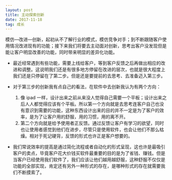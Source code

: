 ```yaml
---
layout: post
title: 主动探索创新
date: 2017-11-18
tag: 成长
---
```

模仿—改进—创新，起初从不了解行业的模式，模仿竞争对手；到不断跟随客户使用情况改进现有的功能；接下来我们将要去主动面对创新，思考出客户没发现但是能让客户明显改善的功能，同时带来明显的差异化功能。

- 最近经常遇到有些功能，需要上线给客户，等到客户反馈之后再做出相应的改进和调整。这说明我们还是有很多地方停留在改进的层次，也就是很大程度上我们还是只停留在了第二步。但是还是要提前的去思考、去准备迈入第三步。

- 对于第三步的创新我有点自己的看法，在软件中去创新我认为有两个方向：
  1. 像 ipad 一样，设计出来之前从来没人觉得自己需要一个平板；设计出来之后人人都觉得应该有个平板。所以第一个方向就是去思考连客户自己也没有意识到需要的功能，这种东西设计出来的目的并不一定是为了客户的效率，是为了让客户用的舒服，用的习惯，用的离不开。
  2. 第二个方向就是给予使用者正反馈。通过反馈让客户有学习的欲望，同时也让使用者感觉到他们在进步，尽管只是使用软件，也会让他们不那么枯燥。相对于死记硬背，反馈的形式也许正是客户想要的。

- 我们常说效率的提高是通过简化流程或者自动化的形式呈现，这也许是最吸引客户的卖点，毕竟客户花大价钱买软件最重要的目的是为了省钱、赚钱。但是当客户已经使用我们软件了，我们应该让他们越用越舒服，这种舒服不仅仅是功能的全部实现，肯定还有另外一种形式的存在，是哪种形式的存在就需要我们不断摸索了。



